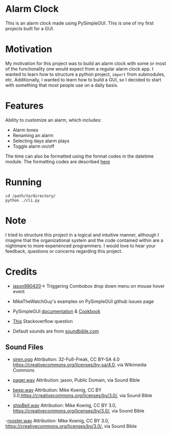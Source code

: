 # Alarm Clock

This is an alarm clock made using PySimpleGUI. This is one of my first projects built for a GUI.

# Motivation

My motivation for this project was to build an alarm clock with some or most of the functionality one would expect from a regular alarm clock app. I wanted to learn how to structure a python project, `import` from submodules, etc. Additionally, I wanted to learn how to build a GUI, so I decided to start with something that most people use on a daily basis.

# Features

Ability to customize an alarm, which includes:
- Alarm tones
- Renaming an alarm
- Selecting days alarm plays
- Toggle alarm on/off

The time can also be formatted using the format codes in the datetime module. The formatting codes are described [here](https://docs.python.org/3/library/datetime.html)

# Running
```
cd /path/to/directory/
python ./cli.py
```
# Note

I tried to structure this project in a logical and intuitive manner, although I imagine that the organizational system and the code contained within are a nightmare to more experienced programmers. I would love to hear your feedback, questions or concerns regarding this project.

# Credits

- [jason990420](https://github.com/PySimpleGUI/PySimpleGUI/issues/3668 )-> Triggering Combobox drop down menu on mouse hover event

- MikeTheWatchGuy's examples on PySimpleGUI github issues page

- PySimpleGUI [documentation](https://pysimplegui.readthedocs.io/en/latest/) & [Cookbook](https://pysimplegui.readthedocs.io/en/latest/cookbook/)

- [This](https://stackoverflow.com/questions/3207219/how-do-i-list-all-files-of-a-directory) Stackoverflow question

- Default sounds are from [soundbible.com](https://soundbible.com/)

## Sound Files

- [siren.ogg](https://commons.wikimedia.org/wiki/File:Alarm_(Sirenenprobe_am_5._Oktober_2019)_in_%C3%96sterreich_1_Min_auf_und_ab.ogg) Attribution: 32-Fuß-Freak, CC BY-SA 4.0 <https://creativecommons.org/licenses/by-sa/4.0>, via Wikimedia Commons

- [pager.wav](https://soundbible.com/1766-Fire-Pager.html) Attribution: jason, Public Domain, via Sound Bible

- [beep.wav](https://soundbible.com/1251-Beep.html) Attribution: Mike Koenig, CC BY 3.0,<https://creativecommons.org/licenses/by/3.0/>, via Sound Bible

- [shipBell.wav](https://soundbible.com/1746-Ship-Bell.html) Attribution: Mike Koenig, CC BY 3.0, <https://creativecommons.org/licenses/by/3.0/>, via Sound Bible

-[rooster.wav](https://soundbible.com/1218-Rooster-Crow.html) Attribution: Mike Koenig, CC BY 3.0, <https://creativecommons.org/licenses/by/3.0/>, via Sound Bible

